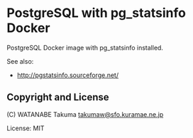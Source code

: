 # PostgreSQL with pg_statsinfo Docker

PostgreSQL Docker image with pg_statsinfo installed.

See also:

  * http://pgstatsinfo.sourceforge.net/

## Copyright and License

(C) WATANABE Takuma <takumaw@sfo.kuramae.ne.jp>

License: MIT
